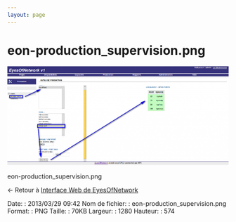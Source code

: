 ```yaml
---
layout: page
---
```


eon-production\_supervision.png
===============================

[![eon-production\_supervision.png](../assets/media/eon-production_supervision.png@cache=&w=900&h=403 "eon-production_supervision.png")](../assets/media/eon-production_supervision.png@cache= "Afficher le fichier original")

eon-production\_supervision.png

← Retour à [Interface Web de
EyesOfNetwork](../eyesofnetwork/eyesofnetwork-interface.html "eyesofnetwork:eyesofnetwork-interface")

Date:
:   2013/03/29 09:42
Nom de fichier:
:   eon-production\_supervision.png
Format:
:   PNG
Taille:
:   70KB
Largeur:
:   1280
Hauteur:
:   574

